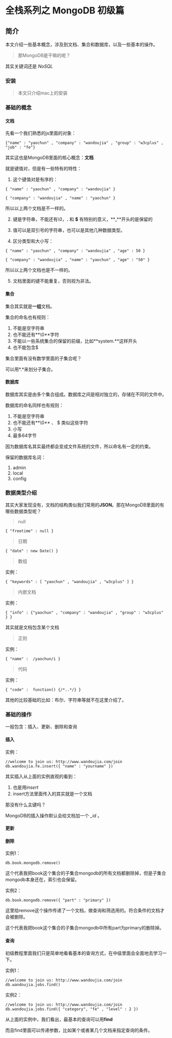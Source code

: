 # 全栈系列之 MongoDB 初级篇

## 简介

本文介绍一些基本概念，涉及到文档、集合和数据库，以及一些基本的操作。

> 那MongoDB是干嘛的呢？

其实关键词还是 *NoSQL*


### 安装

> 本文只介绍mac上的安装


### 基础的概念

#### 文档

先看一个我们熟悉的js里面的对象：

```shell
{"name" : "yaochun" , "company" : "wandoujia" , "group" : "w3cplus" , "job" : "fe"}
```

其实这也是MongoDB里面的核心概念：**文档**

就是键值对，但是有一些特有的特性：

1. 这个键值对是有序的：

```shell
{ "name" : "yaochun" , "company" : "wandoujia" }

{ "company" : "wandoujia" , "name" : "yaochun" }
```

所以以上两个文档是不一样的。

2. 键是字符串，不能还有\0，**.** 和 **$** 有特别的意义，**_**开头的是保留的

3. 值可以是双引号的字符串，也可以是其他几种数据类型。

4. 区分类型和大小写：

```shell
{ "name" : "yaochun" , "company" : "wandoujia" , "age" : 50 }

{ "company" : "wandoujia" , "name" : "yaochun" , "age" : "50" }
```

所以以上两个文档也是不一样的。


5. 文档里面的键不能重复，否则视为非法。

#### 集合

集合其实就是**一组**文档。

集合的命名也有规则：

1. 不能是空字符串
2. 也不能还有**\0**字符
3. 不能以一些系统集合的保留的前缀，比如**system.**这样开头
4. 也不能包含$

集合里面有没有数学里面的子集合呢？

可以用*.*来划分子集合。

#### 数据库

数据库其实是由多个集合组成。数据库之间是相对独立的，存储在不同的文件中。

数据库的命名同样也有规则：

1. 不能是空字符串
2. 也不能还有**\0** 、 $ 类似这些字符
3. 小写
4. 最多64字节

因为数据库名其实最终都会变成文件系统的文件，所以命名有一定的约束。

保留的数据库名词：

1. admin
2. local
3. config


### 数据类型介绍

其实大家发现没有，文档的结构类似我们常用的**JSON**。那在MongoDB里面的有哪些数据类型呢？

> null

```shell
{ "freetime" : null }
```


> 日期

```shell
{ "date" : new Date() }
```

> 数组

实例：

```shell
{ "keywords" : [ "yaochun" , "wandoujia" , "w3cplus" ] }
```

> 内嵌文档

实例：

```shell
{ "info" : {"yaochun" , "company" : "wandoujia" , "group" : "w3cplus" } }
```

其实就是文档包含某个文档


> 正则

实例：

```shell
{ "name" :  /yaochun/i }
```

> 代码

实例：

```shell
{ "code" :  function() {/*..*/} }
```


其他的比较基础的比如：布尔、字符串等就不在这里介绍了。




### 基础的操作

一般包含：插入、更新、删除和查询

#### 插入

实例：

```shell
//welcome to join us: http://www.wandoujia.com/join
db.wandoujia.fe.insert({ "name" : "yourname" })
```

其实插入从上面的实例直观的看到：

1. 也是用*insert*
2. insert方法里面传入的其实就是一个文档


那没有什么主键吗？

MongoDB的插入操作默认会给文档加一个 *_id* 。





#### 更新






#### 删除


实例1：

```shell
db.book.mongodb.remove()
```

这个代表我把book这个集合的子集合mongodb的所有文档都删除掉，但是子集合mongodb本身还在，索引也会保留。



实例2：

```shell
db.book.mongodb.remove({ "part" : "primary" })
```

这里给remove这个操作传递了一个文档，做查询和筛选用的。符合条件的文档才会被删除。

这个代表我把book这个集合的子集合mongodb中所有part为primary的删除掉。

#### 查询

初级教程里面我们只是简单地看看基本的查询方式，在中级里面会全面地去学习一下。


实例1：

```shell
//welcome to join us: http://www.wandoujia.com/join
db.wandoujia.jobs.find()
```

实例2：

```shell
//welcome to join us: http://www.wandoujia.com/join
db.wandoujia.jobs.find({ "category", "fe" , "level" : 2 })
```

从上面的实例中，我们看出，最基本的查询可以用**find**

而且find里面可以传递参数，比如某个或者某几个文档来指定查询的条件。
